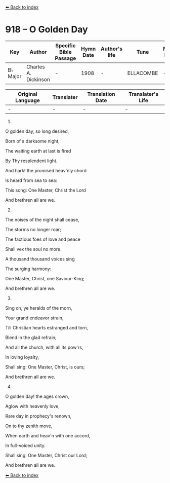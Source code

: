 [⬅️ Back to index](../README.md)

# 918 – O Golden Day

Key | Author   | Specific Bible Passage     |Hymn Date |Author's life |Tune |Metrical Pattern   |Composer/Source
-- | --------- | ---------------------------|----------|--------------|-----|-------------------|-------------  
B♭ Major |Charles A. Dickinson |- |1908 |- |ELLACOMBE |- |-

Original Language | Translater | Translation Date   | Translater's Life  
----------------- | --------- | --------------------|-------------     
\- |- |- |-




1.

O golden day, so long desired,

Born of a darksome night,

The waiting earth at last is fired

By Thy resplendent light.

And hark!  the promised heav'nly chord

Is heard from sea to sea:

This song:  One Master, Christ the Lord

And brethren all are we.



2.

The noises of the night shall cease,

The storms no longer roar;

The factious foes of love and peace

Shall vex the soul no more.

A thousand thousand voices sing

The surging harmony:

One Master, Christ, one Saviour-King;

And brethren all are we.



3.

Sing on, ye heralds of the morn,

Your grand endeavor strain,

Till Christian hearts estranged and torn,

Blend in the glad refrain;

And all the church, with all its pow'rs,

In loving loyalty,

Shall sing:  One Master, Christ, is ours;

And brethren all are we.



4.

O golden day!  the ages crown,

Aglow with heavenly love,

Rare day in prophecy's renown,

On to thy zenith move,

When earth and heav'n with one accord,

In full-voiced unity.

Shall sing:  One Master, Christ our Lord;

And brethren all are we.

[⬅️ Back to index](../README.md)
